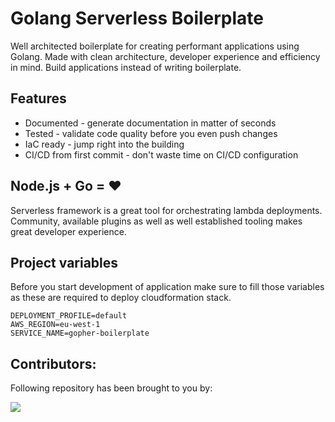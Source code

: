 # Golang Serverless Boilerplate

Well architected boilerplate for creating performant applications using Golang. Made with clean architecture, developer
experience and efficiency in mind. Build applications instead of writing boilerplate.

## Features

- Documented - generate documentation in matter of seconds
- Tested - validate code quality before you even push changes
- IaC ready - jump right into the building
- CI/CD from first commit - don't waste time on CI/CD configuration

## Node.js + Go = ❤️

Serverless framework is a great tool for orchestrating lambda deployments. Community, available plugins as well as well
established tooling makes great developer experience.

## Project variables

Before you start development of application make sure to fill those variables as these are required to deploy
cloudformation stack.

```dotenv
DEPLOYMENT_PROFILE=default
AWS_REGION=eu-west-1
SERVICE_NAME=gopher-boilerplate
```

Contributors:
----
Following repository has been brought to you by:

<a href="https://github.com/mmazurowski/gopher-boilerplate/graphs/contributors">
  <img src="https://contrib.rocks/image?repo=mmazurowski/gopher-boilerplate" />
</a>
